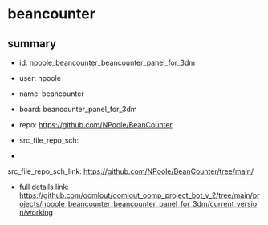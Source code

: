 # beancounter
 
## summary 
* id: npoole_beancounter_beancounter_panel_for_3dm
* user: npoole
* name: beancounter
* board: beancounter_panel_for_3dm
* repo: https://github.com/NPoole/BeanCounter



* src_file_repo_sch: 
*
 src_file_repo_sch_link: https://github.com/NPoole/BeanCounter/tree/main/
* full details link: https://github.com/oomlout/oomlout_oomp_project_bot_v_2/tree/main/projects/npoole_beancounter_beancounter_panel_for_3dm/current_version/working  






